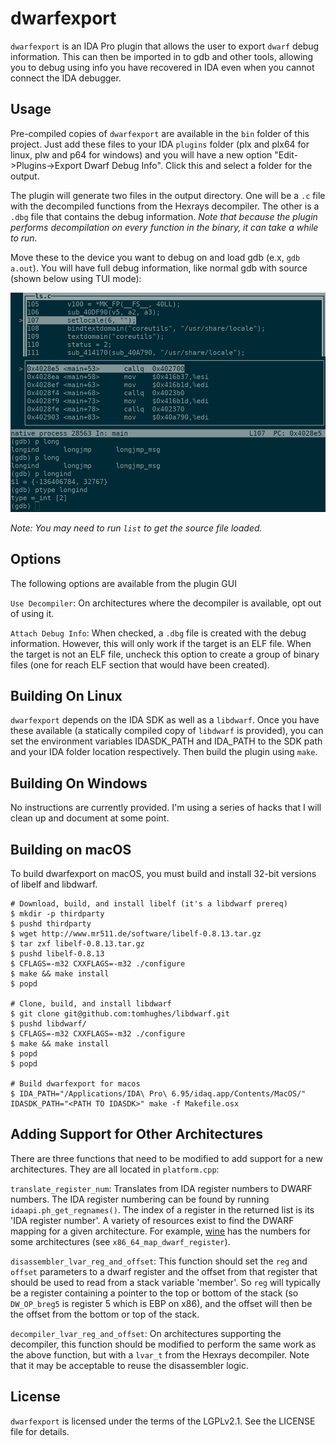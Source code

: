 
dwarfexport
===========

`dwarfexport` is an IDA Pro plugin that allows the user to export `dwarf` debug
information. This can then be imported in to gdb and other tools, allowing
you to debug using info you have recovered in IDA even when you cannot connect
the IDA debugger.

Usage
-----

Pre-compiled copies of `dwarfexport` are available in the `bin` folder of this
project. Just add these files to your IDA `plugins` folder (plx and plx64 for linux,
plw and p64 for windows) and you will have a new option
"Edit->Plugins->Export Dwarf Debug Info". Click this and select a folder for the
output.

The plugin will generate two files in the output directory. One will be a `.c` file
with the decompiled functions from the Hexrays decompiler. The other is a `.dbg`
file that contains the debug information. *Note that because the plugin performs
decompilation on every function in the binary, it can take a while to run.*

Move these to the device you want to debug on and load gdb (e.x, `gdb a.out`).
You will have full debug information, like normal gdb with source (shown below
using TUI mode):

![debugging in gdb](/resources/screenshot.png)

*Note: You may need to run `list` to get the source file loaded.*

Options
-------

The following options are available from the plugin GUI

`Use Decompiler`: On architectures where the decompiler is available, opt out of
using it.

`Attach Debug Info`: When checked, a `.dbg` file is created with the debug information.
However, this will only work if the target is an ELF file. When the target is not an ELF
file, uncheck this option to create a group of binary files (one for reach ELF section that
would have been created).

Building On Linux
-----------------

`dwarfexport` depends on the IDA SDK as well as a `libdwarf`. Once you have these
available (a statically compiled copy of `libdwarf` is provided), you can set the
environment variables IDASDK\_PATH and IDA\_PATH to the SDK path and your IDA
folder location respectively. Then build the plugin using `make`.

Building On Windows
-------------------

No instructions are currently provided. I'm using a series of hacks that I will
clean up and document at some point.

Building on macOS
-----------------

To build dwarfexport on macOS, you must build and install 32-bit versions of
libelf and libdwarf.

```
# Download, build, and install libelf (it's a libdwarf prereq)
$ mkdir -p thirdparty
$ pushd thirdparty
$ wget http://www.mr511.de/software/libelf-0.8.13.tar.gz
$ tar zxf libelf-0.8.13.tar.gz
$ pushd libelf-0.8.13
$ CFLAGS=-m32 CXXFLAGS=-m32 ./configure
$ make && make install
$ popd

# Clone, build, and install libdwarf
$ git clone git@github.com:tomhughes/libdwarf.git
$ pushd libdwarf/
$ CFLAGS=-m32 CXXFLAGS=-m32 ./configure
$ make && make install
$ popd
$ popd

# Build dwarfexport for macos
$ IDA_PATH="/Applications/IDA\ Pro\ 6.95/idaq.app/Contents/MacOS/" IDASDK_PATH="<PATH TO IDASDK>" make -f Makefile.osx
```

Adding Support for Other Architectures
--------------------------------------

There are three functions that need to be modified to add support for a new
architectures. They are all located in `platform.cpp`:

`translate_register_num`: Translates from IDA register numbers to DWARF numbers.
The IDA register numbering can be found by running `idaapi.ph_get_regnames()`.
The index of a register in the returned list is its 'IDA register number'. A variety
of resources exist to find the DWARF mapping for a given architecture. For example,
[wine](https://source.winehq.org/source/dlls/dbghelp/cpu_x86_64.c) has the numbers
for some architectures (see `x86_64_map_dwarf_register`).

`disassembler_lvar_reg_and_offset`: This function should set the `reg` and `offset`
parameters to a dwarf register and the offset from that register that should be
used to read from a stack variable 'member'. So `reg` will typically be a register
containing a pointer to the top or bottom of the stack (so `DW_OP_breg5` is register 5
which is EBP on x86), and the offset will then be the offset from the bottom or top
of the stack.

`decompiler_lvar_reg_and_offset`: On architectures supporting the decompiler, this
function should be modified to perform the same work as the above function, but with
a `lvar_t` from the Hexrays decompiler. Note that it may be acceptable to reuse the
disassembler logic.

License
-------

`dwarfexport` is licensed under the terms of the LGPLv2.1. See the LICENSE file for
details.
